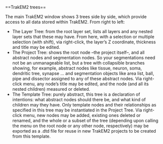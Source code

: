==TrakEM2 trees==

The main TrakEM2 window shows 3 trees side by side, which provide access to all data stored within TrakEM2. From right to left:

* The Layer Tree: from the root layer set, lists all layers and any nested layer sets that these may have. From here, with a selection or multiple selection (with shift), via right-click, the layer’s Z coordinate, thickness and title may be edited.
* The Project Tree: shows the root node –the project itself–, and all abstract nodes and segmentation nodes. So your segmentations need not be an unmanageable list, but a tree with collapsible branches showing, for example, abstract nodes like tissue, neuron, soma, dendritic tree, synapse ... and segmentation objects like area list, ball, pipe and dissector assigned to any of these abstract nodes.
Via right-click menu, any node’s title may be edited, and the node (and all its nested children) measured or deleted.
* The Template Tree: purely abstract, this tree is a declaration of intentions: what abstract nodes should there be, and what kind of children may they have. Only template nodes and their relationships as specified in this tree may be instantiated in the Project Tree.
Via right-click menu, new nodes may be added, existing ones deleted or renamed, and the whole or a subset of the tree (depending upon calling the menu on the root node or any other node, respectively) may be exported as a .dtd file for reuse in new TrakEM2 projects to be created from this template.
